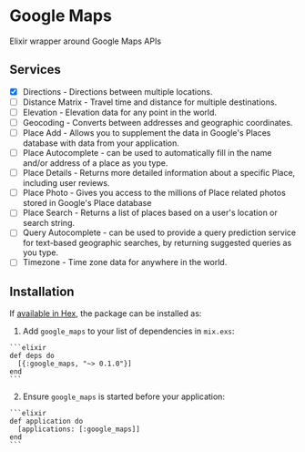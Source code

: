 # Google Maps

Elixir wrapper around Google Maps APIs

## Services

- [x] Directions - Directions between multiple locations.
- [ ] Distance Matrix - Travel time and distance for multiple destinations.
- [ ] Elevation - Elevation data for any point in the world.
- [ ] Geocoding - Converts between addresses and geographic coordinates.
- [ ] Place Add - Allows you to supplement the data in Google's Places database with data from your application.
- [ ] Place Autocomplete - can be used to automatically fill in the name and/or address of a place as you type.
- [ ] Place Details - Returns more detailed information about a specific Place, including user reviews.
- [ ] Place Photo - Gives you access to the millions of Place related photos stored in Google's Place database
- [ ] Place Search - Returns a list of places based on a user's location or search string.
- [ ] Query Autocomplete - can be used to provide a query prediction service for text-based geographic searches, by returning suggested queries as you type.
- [ ] Timezone - Time zone data for anywhere in the world.

## Installation

If [available in Hex](https://hex.pm/docs/publish), the package can be installed as:

  1. Add `google_maps` to your list of dependencies in `mix.exs`:

    ```elixir
    def deps do
      [{:google_maps, "~> 0.1.0"}]
    end
    ```

  2. Ensure `google_maps` is started before your application:

    ```elixir
    def application do
      [applications: [:google_maps]]
    end
    ```

